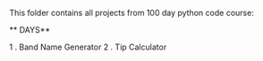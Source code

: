 This folder contains all projects from 100 day python code course:

** DAYS**

1 . Band Name Generator 
2 . Tip Calculator
 

